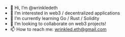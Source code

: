 - 👋 Hi, I’m @wrinkledeth
- 👀 I’m interested in web3 / decentralized applications
- 🌱 I’m currently learning Go / Rust / Solidity
- 💞️ I’m looking to collaborate on web3 projects!
- 📫 How to reach me: wrinkled.eth@gmail.com

<!---
WrinkledEth/WrinkledEth is a ✨ special ✨ repository because its `README.md` (this file) appears on your GitHub profile.
You can click the Preview link to take a look at your changes.
--->
